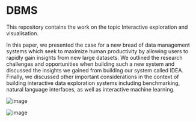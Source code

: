 # DBMS
This repository contains the work on the topic Interactive exploration and visualisation.


In this paper, we presented the case for a new bread of data management systems which seek to maximize human productivity by allowing users to rapidly gain insights from new large datasets. We outlined the research challenges and opportunities when building such a new system and discussed the insights we gained from building our system called IDEA. Finally, we discussed other important considerations in the context of building interactive data exploration systems including benchmarking, natural language interfaces, as well as interactive  machine learning.


![image](https://user-images.githubusercontent.com/79160114/162375628-aac30023-52c0-4253-b147-5477cb9b8f33.png)

![image](https://user-images.githubusercontent.com/79160114/162375681-1008bdf9-02e8-44fc-a362-ceb87d134766.png)

